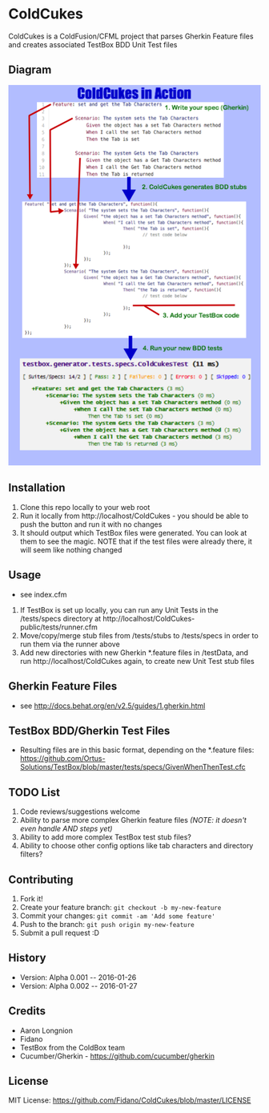 # ColdCukes
ColdCukes is a ColdFusion/CFML project that parses Gherkin Feature files and creates associated TestBox BDD Unit Test files

## Diagram

![Diagram of ColdCukes in Action](/assets/images/CukesDiagram2.png)

## Installation

1. Clone this repo locally to your web root
2. Run it locally from http://localhost/ColdCukes - you should be able to push the button and run it with no changes
3. It should output which TestBox files were generated. You can look at them to see the magic. NOTE that if the test files were already there, it will seem like nothing changed

## Usage

* see index.cfm

1. If TestBox is set up locally, you can run any Unit Tests in the /tests/specs directory at http://localhost/ColdCukes-public/tests/runner.cfm
2. Move/copy/merge stub files from /tests/stubs to /tests/specs in order to run them via the runner above
3. Add new directories with new Gherkin *.feature files in /testData, and run http://localhost/ColdCukes again, to create new Unit Test stub files

## Gherkin Feature Files

* see http://docs.behat.org/en/v2.5/guides/1.gherkin.html

## TestBox BDD/Gherkin Test Files

* Resulting files are in this basic format, depending on the *.feature files: https://github.com/Ortus-Solutions/TestBox/blob/master/tests/specs/GivenWhenThenTest.cfc

## TODO List

1. Code reviews/suggestions welcome
2. Ability to parse more complex Gherkin feature files *(NOTE: it doesn't even handle AND steps yet)*
3. Ability to add more complex TestBox test stub files?
4. Ability to choose other config options like tab characters and directory filters?

## Contributing

1. Fork it!
2. Create your feature branch: `git checkout -b my-new-feature`
3. Commit your changes: `git commit -am 'Add some feature'`
4. Push to the branch: `git push origin my-new-feature`
5. Submit a pull request :D

## History

* Version: Alpha 0.001 -- 2016-01-26
* Version: Alpha 0.002 -- 2016-01-27

## Credits

* Aaron Longnion
* Fidano
* TestBox from the ColdBox team
* Cucumber/Gherkin - https://github.com/cucumber/gherkin

## License

MIT License: https://github.com/Fidano/ColdCukes/blob/master/LICENSE
